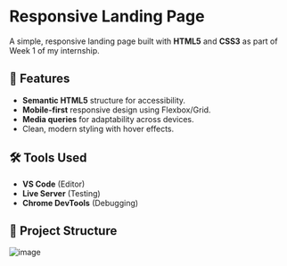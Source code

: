 # Responsive Landing Page
A simple, responsive landing page built with **HTML5** and **CSS3** as part of Week 1 of my internship. 

## 📌 Features
- **Semantic HTML5** structure for accessibility.
- **Mobile-first** responsive design using Flexbox/Grid.
- **Media queries** for adaptability across devices.
- Clean, modern styling with hover effects.

## 🛠️ Tools Used
- **VS Code** (Editor)
- **Live Server** (Testing)
- **Chrome DevTools** (Debugging)

## 📂 Project Structure
![image](https://github.com/user-attachments/assets/3b033b92-00bb-486b-b5ef-4e64d39855c0)
